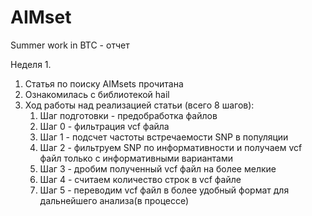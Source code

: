 # AIMset
Summer work in BTC - отчет

Неделя 1.
1) Статья по поиску AIMsets прочитана
2) Ознакомилась с библиотекой hail
3) Ход работы над реализацией статьи (всего 8 шагов):
   1. Шаг подготовки - предобработка файлов
   2. Шаг 0 - фильтрация vcf файла
   3. Шаг 1 - подсчет частоты встречаемости SNP в популяции
   4. Шаг 2 - фильтруем SNP по информативности и получаем vcf файл только с информативными вариантами
   5. Шаг 3 - дробим полученный vcf файл на более мелкие
   6. Шаг 4 - считаем количество строк в vcf файле
   7. Шаг 5 - переводим vcf файл в более удобный формат для дальнейшего анализа(в процессе)
